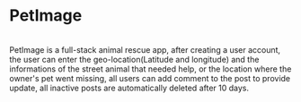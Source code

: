 # PetImage
</br>
PetImage is a full-stack animal rescue app, after creating a user account, the user can enter the geo-location(Latitude and longitude) and the informations of the street animal that needed help, or the location where the owner's pet went missing, all users can add comment to the post to provide update, all inactive posts are automatically deleted after 10 days.

